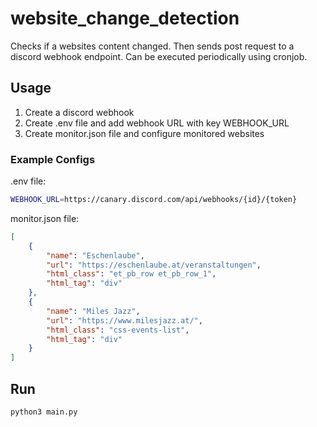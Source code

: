 # website_change_detection
Checks if a websites content changed. Then sends post request to a discord webhook endpoint.
Can be executed periodically using cronjob.

## Usage
1. Create a discord webhook
2. Create .env file and add webhook URL with key WEBHOOK_URL
3. Create monitor.json file and configure monitored websites

### Example Configs
.env file:
```sh
WEBHOOK_URL=https://canary.discord.com/api/webhooks/{id}/{token}
```

monitor.json file:
```json
[
    {
        "name": "Eschenlaube",
        "url": "https://eschenlaube.at/veranstaltungen",
        "html_class": "et_pb_row et_pb_row_1",
        "html_tag": "div"    
    },
    {
        "name": "Miles Jazz",
        "url": "https://www.milesjazz.at/",
        "html_class": "css-events-list",
        "html_tag": "div" 
    }
]
```

## Run
```sh
python3 main.py
```
